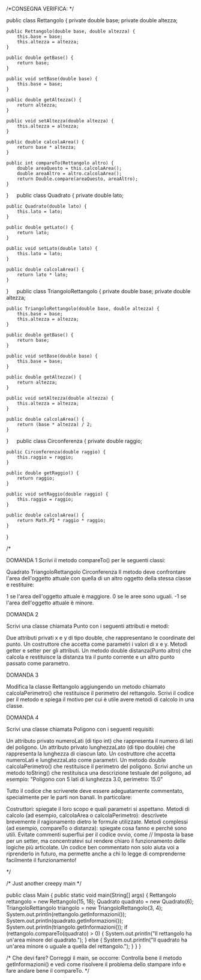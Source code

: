 
/*CONSEGNA VERIFICA: */

public class Rettangolo {
    private double base;
    private double altezza;

    public Rettangolo(double base, double altezza) {
        this.base = base;
        this.altezza = altezza;
    }

    public double getBase() {
        return base;
    }

    public void setBase(double base) {
        this.base = base;
    }

    public double getAltezza() {
        return altezza;
    }

    public void setAltezza(double altezza) {
        this.altezza = altezza;
    }

    public double calcolaArea() {
        return base * altezza;
    }

    public int compareTo(Rettangolo altro) {
        double areaQuesto = this.calcolaArea();
        double areaAltro = altro.calcolaArea();
        return Double.compare(areaQuesto, areaAltro);
    }
}
 
public class Quadrato {
    private double lato;

    public Quadrato(double lato) {
        this.lato = lato;
    }

    public double getLato() {
        return lato;
    }

    public void setLato(double lato) {
        this.lato = lato;
    }

    public double calcolaArea() {
        return lato * lato;
    }
}
 
public class TriangoloRettangolo {
    private double base;
    private double altezza;

    public TriangoloRettangolo(double base, double altezza) {
        this.base = base;
        this.altezza = altezza;
    }

    public double getBase() {
        return base;
    }

    public void setBase(double base) {
        this.base = base;
    }

    public double getAltezza() {
        return altezza;
    }

    public void setAltezza(double altezza) {
        this.altezza = altezza;
    }

    public double calcolaArea() {
        return (base * altezza) / 2;
    }
}
 
public class Circonferenza {
    private double raggio;

    public Circonferenza(double raggio) {
        this.raggio = raggio;
    }

    public double getRaggio() {
        return raggio;
    }

    public void setRaggio(double raggio) {
        this.raggio = raggio;
    }

    public double calcolaArea() {
        return Math.PI * raggio * raggio;
    }
}
 


/*

DOMANDA 1
 Scrivi il metodo compareTo() per le seguenti classi:

Quadrato
TriangoloRettangolo
Circonferenza
Il metodo deve confrontare l'area dell'oggetto attuale con quella di un altro oggetto della stessa classe e restituire:

1 se l'area dell'oggetto attuale è maggiore.
0 se le aree sono uguali.
-1 se l'area dell'oggetto attuale è minore.


DOMANDA 2

Scrivi una classe chiamata Punto con i seguenti attributi e metodi:

Due attributi privati x e y di tipo double, che rappresentano le coordinate del punto.
Un costruttore che accetta come parametri i valori di x e y.
Metodi getter e setter per gli attributi.
Un metodo double distanza(Punto altro) che calcola e restituisce la distanza tra il punto corrente e un altro punto passato come parametro.

DOMANDA 3

Modifica la classe Rettangolo aggiungendo un metodo chiamato calcolaPerimetro() che restituisce il perimetro del rettangolo. Scrivi il codice per il metodo e spiega il motivo per cui è utile avere metodi di calcolo in una classe.


DOMANDA 4

Scrivi una classe chiamata Poligono con i seguenti requisiti:

Un attributo privato numeroLati (di tipo int) che rappresenta il numero di lati del poligono.
Un attributo privato lunghezzaLato (di tipo double) che rappresenta la lunghezza di ciascun lato.
Un costruttore che accetta numeroLati e lunghezzaLato come parametri.
Un metodo double calcolaPerimetro() che restituisce il perimetro del poligono.
Scrivi anche un metodo toString() che restituisca una descrizione testuale del poligono, ad esempio:
"Poligono con 5 lati di lunghezza 3.0, perimetro: 15.0"


Tutto il codice che scriverete deve essere adeguatamente commentato, specialmente per le parti non banali. In particolare:

Costruttori: spiegate il loro scopo e quali parametri si aspettano.
Metodi di calcolo (ad esempio, calcolaArea o calcolaPerimetro): descrivete brevemente il ragionamento dietro le formule utilizzate.
Metodi complessi (ad esempio, compareTo o distanza): spiegate cosa fanno e perché sono utili.
Evitate commenti superflui per il codice ovvio, come // Imposta la base per un setter, ma concentratevi sul rendere chiaro il funzionamento delle logiche più articolate.
Un codice ben commentato non solo aiuta voi a riprenderlo in futuro, ma permette anche a chi lo legge di comprenderne facilmente il funzionamento!

*/


/* Just another creepy main */

public class Main {
    public static void main(String[] args) {
        Rettangolo rettangolo = new Rettangolo(15, 18);
        Quadrato quadrato = new Quadrato(6);
        TriangoloRettangolo triangolo = new TriangoloRettangolo(3, 4);
        System.out.println(rettangolo.getInformazioni());
        System.out.println(quadrato.getInformazioni());
        System.out.println(triangolo.getInformazioni());
        if (rettangolo.compareTo(quadrato) > 0) {
            System.out.println("Il rettangolo ha un'area minore del quadrato.");
        } else {
            System.out.println("Il quadrato ha un'area minore o uguale a quella del rettangolo.");
        }
    }
}


/* 
Che devi fare?
Correggi il main, se occorre:
Controlla bene il  metodo getInformazioni() e vedi come risolvere il problema dello stampare info e fare andare bene il compareTo.
 */
